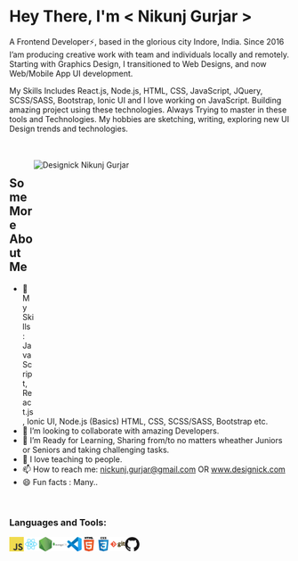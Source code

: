 # Hey There, I'm < Nikunj Gurjar >

A Frontend Developer⚡, based in the glorious city Indore, India. Since 2016 I’am producing creative work with team and individuals locally and remotely. Starting with Graphics Design, I transitioned to Web Designs, and now Web/Mobile App UI development.
 
My Skills Includes React.js, Node.js, HTML, CSS, JavaScript, JQuery, SCSS/SASS, Bootstrap, Ionic UI and I love working on JavaScript. Building amazing project using these technologies. Always Trying to master in these tools and Technologies. My hobbies are sketching, writing, exploring new UI Design trends and technologies. 

<br />
<br />

<!-- <img align="right" alt="GIF" src="https://stormotion.io/blog/content/images/2018/12/developer.gif" width="500" height="320" /> -->
<!-- <img align="right" alt="Designick Nikunj Gurjar" src="https://github.com/Designicks/designicks/blob/master/developer.gif?raw=true" width="460" height=450" /> -->
<img align="right" alt="Designick Nikunj Gurjar" src="https://www.mygo.ge/uploads/blog/1584023795.jpg" width="460px" height="450px" />

## Some More About Me

- 🔭  My Skills : JavaScript, React.js, Ionic UI, Node.js (Basics)
                   HTML, CSS, SCSS/SASS, Bootstrap etc.
- 👯 I’m looking to collaborate with amazing Developers.
- 🤔 I’m Ready for Learning, Sharing from/to no matters wheather Juniors or Seniors and taking challenging tasks.
- 💬 I love teaching to people.
- 📫 How to reach me: nickunj.gurjar@gmail.com OR www.designick.com
- 😄 Fun facts : Many..

<br />

### Languages and Tools:

<img align="left" alt="JavaScript" width="26px" src="https://raw.githubusercontent.com/github/explore/80688e429a7d4ef2fca1e82350fe8e3517d3494d/topics/javascript/javascript.png" />
<img align="left" alt="React" width="26px" src="https://raw.githubusercontent.com/github/explore/80688e429a7d4ef2fca1e82350fe8e3517d3494d/topics/react/react.png" />
<img align="left" alt="Node.js" width="26px" src="https://raw.githubusercontent.com/github/explore/80688e429a7d4ef2fca1e82350fe8e3517d3494d/topics/nodejs/nodejs.png" />
<img align="left" alt="Node.js" width="26px" src="https://raw.githubusercontent.com/github/explore/80688e429a7d4ef2fca1e82350fe8e3517d3494d/topics/mongodb/mongodb.png" />
<img align="left" alt="Visual Studio Code" width="26px" src="https://raw.githubusercontent.com/github/explore/80688e429a7d4ef2fca1e82350fe8e3517d3494d/topics/visual-studio-code/visual-studio-code.png" />
<img align="left" alt="HTML5" width="26px" src="https://raw.githubusercontent.com/github/explore/80688e429a7d4ef2fca1e82350fe8e3517d3494d/topics/html/html.png" />
<img align="left" alt="CSS3" width="26px" src="https://raw.githubusercontent.com/github/explore/80688e429a7d4ef2fca1e82350fe8e3517d3494d/topics/css/css.png" />
<img align="left" alt="Git" width="26px" src="https://raw.githubusercontent.com/github/explore/80688e429a7d4ef2fca1e82350fe8e3517d3494d/topics/git/git.png" />
<img align="left" alt="GitHub" width="26px" src="https://raw.githubusercontent.com/github/explore/78df643247d429f6cc873026c0622819ad797942/topics/github/github.png" />


